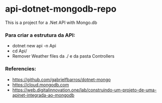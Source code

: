 # api-dotnet-mongodb-repo
This is a project for a .Net API with Mongo.db

### Para criar a estrutura da API:

- dotnet new api -n Api
- cd Api/
- Remover Weather files da ./ e da pasta Controllers

### Referencies:

- https://github.com/gabrielfbarros/dotnet-mongo
- https://cloud.mongodb.com
- https://web.digitalinnovation.one/lab/construindo-um-projeto-de-uma-apinet-integrada-ao-mongodb